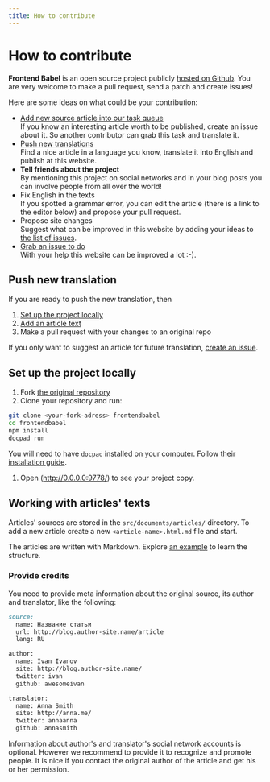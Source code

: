 ```yaml
---
title: How to contribute
---
```


# How to contribute

**Frontend Babel** is an open source project publicly
[hosted on Github](https://github.com/frontendbabel/frontendbabel.github.com).
You are very welcome to make a pull request, send a patch and create issues!

Here are some ideas on what could be your contribution:
* [Add new source article into our task
  queue](https://github.com/frontendbabel/frontendbabel.github.com/issues/new)<br/>
If you know an interesting article worth to be published, create an issue about it. So another
contributor can grab this task and translate it.
* [Push new translations](#push-new-translation)<br/>
Find a nice article in a language you know, translate it into English and publish at this website.
* **Tell friends about the project**<br/>
By mentioning this project on social networks and in your blog posts you can involve people from
all over the world!
* Fix English in the texts<br/>
If you spotted a grammar error, you can edit the article (there is a link to the editor below) and propose
your pull request.
* Propose site changes<br/>
Suggest what can be improved in this website by adding your ideas to [the list of
issues](https://github.com/frontendbabel/frontendbabel.github.com/issues?labels=%40+Translation&state=open).
* [Grab an issue to do](https://github.com/frontendbabel/frontendbabel.github.com/issues?labels=&page=1&state=open)<br/>
With your help this website can be improved a lot :-).

## Push new translation

If you are ready to push the new translation, then
1. [Set up the project locally](#set-up-the-project-locally)
1. [Add an article text](#workign-with-articles-texts)
1. Make a pull request with your changes to an original repo

If you only want to suggest an article for future translation,
[create an issue](https://github.com/frontendbabel/frontendbabel.github.com/issues/new).

## Set up the project locally
1. Fork [the original repository](https://github.com/frontendbabel/frontendbabel.github.com)
1. Clone your repository and run:
  ```bash
git clone <your-fork-adress> frontendbabel
cd frontendbabel
npm install
docpad run
  ```
You will need to have `docpad` installed on your computer. Follow their [installation
guide](http://docpad.org/docs/install).
1. Open (http://0.0.0.0:9778/) to see your project copy.

## Working with articles' texts
Articles' sources are stored in the `src/documents/articles/` directory. To add a new article
create a new `<article-name>.html.md` file and start.

The articles are written with Markdown. Explore [an
example](https://github.com/frontendbabel/frontendbabel.github.com/blob/source/src/documents/articles/graphical-interface.html.md)
to learn the structure.

### Provide credits
You need to provide meta information about the original source, its author and translator, like the following:

```md
source:
  name: Название статьи
  url: http://blog.author-site.name/article
  lang: RU

author:
  name: Ivan Ivanov
  site: http://blog.author-site.name/
  twitter: ivan
  github: awesomeivan

translator:
  name: Anna Smith
  site: http://anna.me/
  twitter: annaanna
  github: annasmith
```
Information about author's and translator's social network accounts is optional. However we recommend to provide it
to recognize and promote people. It is nice if you contact the original author of the article and get his or her permission.
